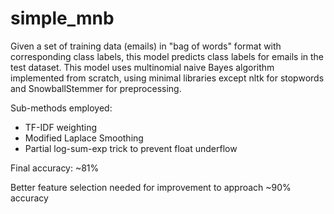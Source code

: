 # simple_mnb
Given a set of training data (emails) in "bag of words" format with corresponding class labels, this model predicts class labels for emails in the test dataset. This model uses multinomial naive Bayes algorithm implemented from scratch, using minimal libraries except nltk for stopwords and SnowballStemmer for preprocessing.

Sub-methods employed:
  - TF-IDF weighting
  - Modified Laplace Smoothing
  - Partial log-sum-exp trick to prevent float underflow

Final accuracy: ~81%

Better feature selection needed for improvement to approach ~90% accuracy
